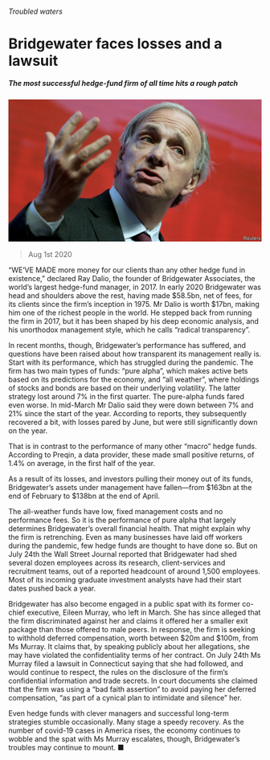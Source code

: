 ###### Troubled waters

# Bridgewater faces losses and a lawsuit 

##### The most successful hedge-fund firm of all time hits a rough patch 

![image](images/20200801_FNP503.jpg) 

> Aug 1st 2020 

“WE’VE MADE more money for our clients than any other hedge fund in existence,” declared Ray Dalio, the founder of Bridgewater Associates, the world’s largest hedge-fund manager, in 2017. In early 2020 Bridgewater was head and shoulders above the rest, having made $58.5bn, net of fees, for its clients since the firm’s inception in 1975. Mr Dalio is worth $17bn, making him one of the richest people in the world. He stepped back from running the firm in 2017, but it has been shaped by his deep economic analysis, and his unorthodox management style, which he calls “radical transparency”.

In recent months, though, Bridgewater’s performance has suffered, and questions have been raised about how transparent its management really is. Start with its performance, which has struggled during the pandemic. The firm has two main types of funds: “pure alpha”, which makes active bets based on its predictions for the economy, and “all weather”, where holdings of stocks and bonds are based on their underlying volatility. The latter strategy lost around 7% in the first quarter. The pure-alpha funds fared even worse. In mid-March Mr Dalio said they were down between 7% and 21% since the start of the year. According to reports, they subsequently recovered a bit, with losses pared by June, but were still significantly down on the year.


That is in contrast to the performance of many other “macro” hedge funds. According to Preqin, a data provider, these made small positive returns, of 1.4% on average, in the first half of the year.

As a result of its losses, and investors pulling their money out of its funds, Bridgewater’s assets under management have fallen—from $163bn at the end of February to $138bn at the end of April.

The all-weather funds have low, fixed management costs and no performance fees. So it is the performance of pure alpha that largely determines Bridgewater’s overall financial health. That might explain why the firm is retrenching. Even as many businesses have laid off workers during the pandemic, few hedge funds are thought to have done so. But on July 24th the Wall Street Journal reported that Bridgewater had shed several dozen employees across its research, client-services and recruitment teams, out of a reported headcount of around 1,500 employees. Most of its incoming graduate investment analysts have had their start dates pushed back a year.

Bridgewater has also become engaged in a public spat with its former co-chief executive, Eileen Murray, who left in March. She has since alleged that the firm discriminated against her and claims it offered her a smaller exit package than those offered to male peers. In response, the firm is seeking to withhold deferred compensation, worth between $20m and $100m, from Ms Murray. It claims that, by speaking publicly about her allegations, she may have violated the confidentiality terms of her contract. On July 24th Ms Murray filed a lawsuit in Connecticut saying that she had followed, and would continue to respect, the rules on the disclosure of the firm’s confidential information and trade secrets. In court documents she claimed that the firm was using a “bad faith assertion” to avoid paying her deferred compensation, “as part of a cynical plan to intimidate and silence” her.

Even hedge funds with clever managers and successful long-term strategies stumble occasionally. Many stage a speedy recovery. As the number of covid-19 cases in America rises, the economy continues to wobble and the spat with Ms Murray escalates, though, Bridgewater’s troubles may continue to mount. ■

